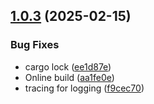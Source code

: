 ## [1.0.3](https://github.com/arpanrec/secretsquirrel/compare/1.0.2...1.0.3) (2025-02-15)


### Bug Fixes

* cargo lock ([ee1d87e](https://github.com/arpanrec/secretsquirrel/commit/ee1d87e40732a9656cef55d777c8a03d1f4822bf))
* Online build ([aa1fe0e](https://github.com/arpanrec/secretsquirrel/commit/aa1fe0e4d46bad9dd1a0fdebd309f7c421314ca8))
* tracing for logging ([f9cec70](https://github.com/arpanrec/secretsquirrel/commit/f9cec7044f558688dbde989253e673e574348759))
